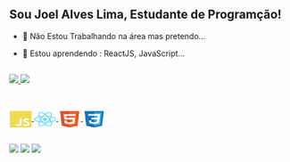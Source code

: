 ## Sou Joel Alves Lima, Estudante de Programção!

- 🔭 Não Estou Trabalhando na área mas pretendo...

- 🌱 Estou aprendendo : ReactJS, JavaScript...


##


<div>
  <a href="https://github.com/joelalveslima">
  <img height="100em" src="https://github-readme-stats.vercel.app/api?username=joelalveslima&show_icons=true&theme=dark&include_all_commits=true&count_private=true"/>
  <img height="100em" src="https://github-readme-stats.vercel.app/api/top-langs/?username=joelalveslima&layout=compact&langs_count=7&theme=dark"/>
</div>
  
  
 ##
  
  
<div style="display: inline_block"><br>
  <img align="center" alt="Joel-Js" height="30" width="40" src="https://raw.githubusercontent.com/devicons/devicon/master/icons/javascript/javascript-plain.svg">
  <img align="center" alt="Joel-React" height="30" width="40" src="https://raw.githubusercontent.com/devicons/devicon/master/icons/react/react-original.svg">
  <img align="center" alt="Joel-HTML" height="30" width="40" src="https://raw.githubusercontent.com/devicons/devicon/master/icons/html5/html5-original.svg">
  <img align="center" alt="Joel-CSS" height="30" width="40" src="https://raw.githubusercontent.com/devicons/devicon/master/icons/css3/css3-original.svg">  
</div>
  
  
##
  
  
  <div>  
  <a href="https://instagram.com//joelalveslima3" target="_blank"><img src="https://img.shields.io/badge/-Instagram-%23E4405F?style=for-the-badge&logo=instagram&logoColor=white" target="_blank"></a>
  <a href = "mailto:contatoralimaalvesjoel@gmail.com"><img src="https://img.shields.io/badge/-Gmail-%23333?style=for-the-badge&logo=gmail&logoColor=white" target="_blank"></a>
  <a href="https://www.linkedin.com/in/joel-lima-317341199" target="_blank"><img src="https://img.shields.io/badge/-LinkedIn-%230077B5?style=for-the-badge&logo=linkedin&logoColor=white" target="_blank"></a> 
 
  <!--![Snake animation](https://github.com/rafaballerini/rafaballerini/blob/output/github-contribution-grid-snake.svg)-->
 
</div>
